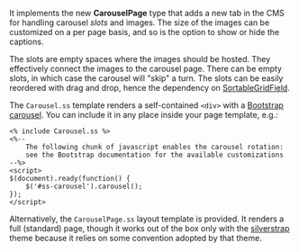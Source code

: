 It implements the new **CarouselPage** type that adds a new tab in the
CMS for handling carousel _slots_ and images. The size of the images can
be customized on a per page basis, and so is the option to show or hide
the captions.

The slots are empty spaces where the images should be hosted. They
effectively connect the images to the carousel page. There can be empty
slots, in which case the carousel will "skip" a turn. The slots can be
easily reordered with drag and drop, hence the dependency on
[SortableGridField](https://github.com/UndefinedOffset/SortableGridField).

The `Carousel.ss` template renders a self-contained `<div>` with a
[Bootstrap carousel](http://getbootstrap.com/javascript/#carousel).
You can include it in any place inside your page template, e.g.:

    <% include Carousel.ss %>
    <%--
        The following chunk of javascript enables the carousel rotation:
        see the Bootstrap documentation for the available customizations
    --%>
    <script>
    $(document).ready(function() {
        $('#ss-carousel').carousel();
    });
    </script>

Alternatively, the `CarouselPage.ss` layout template is provided. It
renders a full (standard) page, though it works out of the box only with
the [silverstrap](http://dev.entidi.com/p/silverstrap/) theme because it
relies on some convention adopted by that theme.
